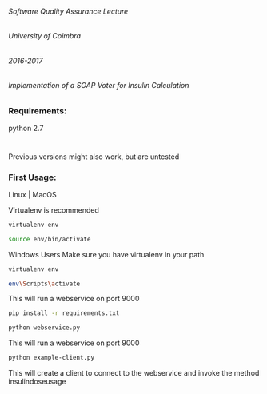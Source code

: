 ###### Software Quality Assurance Lecture
###### University of Coimbra
###### 2016-2017
###### Implementation of a SOAP Voter for Insulin Calculation 

### Requirements:
python 2.7 

#
Previous versions might also work, but are untested
### First Usage:
Linux | MacOS

Virtualenv is recommended
```sh
virtualenv env 
```
```sh
source env/bin/activate 
```
Windows Users
Make sure you have virtualenv in your path
```sh
virtualenv env 
```
```sh
env\Scripts\activate 
```
This will run a webservice on port 9000
```sh
pip install -r requirements.txt
```
```sh
python webservice.py 
```
This will run a webservice on port 9000

```sh
python example-client.py 
```
This will create a client to connect to the webservice and invoke the method insulindoseusage